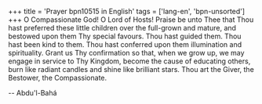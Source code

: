 +++
title = 'Prayer bpn10515 in English'
tags = ['lang-en', 'bpn-unsorted']
+++
O Compassionate God!  O Lord of Hosts!  Praise be unto Thee that Thou hast preferred these little children over the full-grown and mature, and bestowed upon them Thy special favours.  Thou hast guided them.  Thou hast been kind to them.  Thou hast conferred upon them illumination and spirituality.  Grant us Thy confirmation so that, when we grow up, we may engage in service to Thy Kingdom, become the cause of educating others, burn like radiant candles and shine like brilliant stars.  Thou art the Giver, the Bestower, the Compassionate.

-- Abdu'l-Bahá
